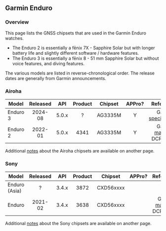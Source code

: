 ## Garmin Enduro

### Overview

This page lists the GNSS chipsets that are used in the Garmin Enduro watches.

- The Enduro 2 is essentially a fēnix 7X - Sapphire Solar but with longer battery life and slightly different software / hardware features.
- The Enduro 3 is essentially a fēnix 8 - 51 mm Sapphire Solar but without voice features, and diving features.

The various models are listed in reverse-chronological order. The release dates are generally from Garmin announcements.



### Airoha

| Model                       | Released   | API | Product | Chipset | APPro? | References |
| --------------------------- | :--------: | :--------: | :--------: | :--------: | :--------: | :--------: |
| Enduro 3 | 2024-08 | 5.0.x | ? | AG3335M | Y | Garmin [specifications](https://www.garmin.com/en-GB/p/851039#specs) |
| Enduro 2 | 2022-01 | 5.0.x | 4341 | AG3335M | Y | Garmin [manual](https://www8.garmin.com/manuals/webhelp/GUID-2CD92989-7336-4BF3-96CC-50DDBD63B109/EN-US/GUID-9AC5D40D-5CCE-4D21-B8C2-10A04B25E152.html) + DCR [review](https://www.dcrainmaker.com/2022/08/garmin-enduro-review.html) |

Additional [notes](../../../chipsets/airoha/devices.md) about the Airoha chipsets are available on another page.



### Sony

| Model                       | Released   | API | Product | Chipset | APPro? | References |
| --------------------------- | :--------: | :--------: | :--------: | :--------: | :--------: | :--------: |
| Enduro (Asia) |    ?     | 3.4.x |  3872   | CXD56xxxx |        |                                                              |
| Enduro        | 2021-02  | 3.4.x |  3638   | CXD56xxxx |        | Garmin [manual](https://www8.garmin.com/manuals/webhelp/GUID-BD965919-30AA-4EB5-95D7-A899658C50EB/EN-US/GUID-31C5EBD6-A5E6-46FA-9EDE-43DBA4872546.html) + DCR [review](https://www.dcrainmaker.com/2021/02/garmin-enduro-watch-review.html) |

Additional [notes](../../../chipsets/sony/devices.md) about the Sony chipsets are available on another page.

